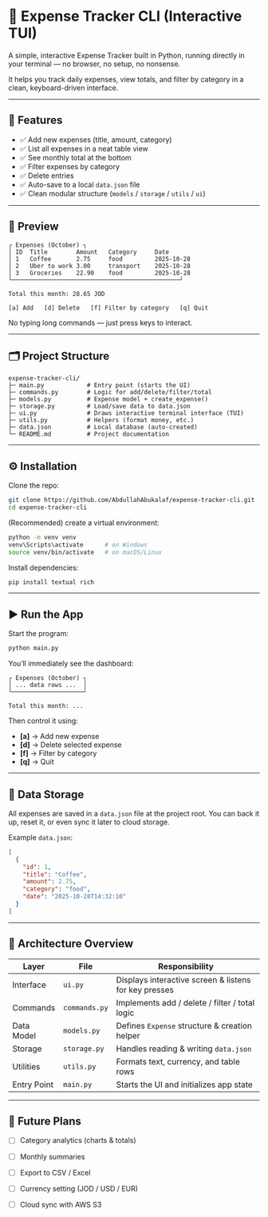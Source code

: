 # 🧾 Expense Tracker CLI (Interactive TUI)

A simple, interactive Expense Tracker built in Python, running directly in your terminal — no browser, no setup, no nonsense.

It helps you track daily expenses, view totals, and filter by category in a clean, keyboard-driven interface.

---

## 🚀 Features

* ✅ Add new expenses (title, amount, category)
* ✅ List all expenses in a neat table view
* ✅ See monthly total at the bottom
* ✅ Filter expenses by category
* ✅ Delete entries
* ✅ Auto-save to a local `data.json` file
* ✅ Clean modular structure (`models` / `storage` / `utils` / `ui`)

---

## 🌟 Preview

```text
┌ Expenses (October) ┐
│ ID  Title        Amount   Category     Date
│ 1   Coffee       2.75     food         2025-10-28
│ 2   Uber to work 3.00     transport    2025-10-28
│ 3   Groceries    22.90    food         2025-10-28
└───────────────────────────────────────────────┘

Total this month: 28.65 JOD

[a] Add   [d] Delete   [f] Filter by category   [q] Quit
```

No typing long commands — just press keys to interact.

---

## 🗂 Project Structure

```text
expense-tracker-cli/
├─ main.py            # Entry point (starts the UI)
├─ commands.py        # Logic for add/delete/filter/total
├─ models.py          # Expense model + create_expense()
├─ storage.py         # Load/save data to data.json
├─ ui.py              # Draws interactive terminal interface (TUI)
├─ utils.py           # Helpers (format money, etc.)
├─ data.json          # Local database (auto-created)
└─ README.md          # Project documentation
```

---

## ⚙️ Installation

Clone the repo:

```bash
git clone https://github.com/AbdullahAbukalaf/expense-tracker-cli.git
cd expense-tracker-cli
```

(Recommended) create a virtual environment:

```bash
python -m venv venv
venv\Scripts\activate      # on Windows
source venv/bin/activate   # on macOS/Linux
```

Install dependencies:

```bash
pip install textual rich
```

---

## ▶️ Run the App

Start the program:

```bash
python main.py
```

You’ll immediately see the dashboard:

```text
┌ Expenses (October) ┐
│ ... data rows ...  │
└────────────────────┘

Total this month: ...
```

Then control it using:

* **[a]** → Add new expense
* **[d]** → Delete selected expense
* **[f]** → Filter by category
* **[q]** → Quit

---

## 💾 Data Storage

All expenses are saved in a `data.json` file at the project root.
You can back it up, reset it, or even sync it later to cloud storage.

Example `data.json`:

```json
[
  {
    "id": 1,
    "title": "Coffee",
    "amount": 2.75,
    "category": "food",
    "date": "2025-10-28T14:32:10"
  }
]
```

---

## 🧱 Architecture Overview

| Layer       | File          | Responsibility                                        |
| ----------- | ------------- | ----------------------------------------------------- |
| Interface   | `ui.py`       | Displays interactive screen & listens for key presses |
| Commands    | `commands.py` | Implements add / delete / filter / total logic        |
| Data Model  | `models.py`   | Defines `Expense` structure & creation helper         |
| Storage     | `storage.py`  | Handles reading & writing `data.json`                 |
| Utilities   | `utils.py`    | Formats text, currency, and table rows                |
| Entry Point | `main.py`     | Starts the UI and initializes app state               |

---

## 🔮 Future Plans

* [ ] Category analytics (charts & totals)
* [ ] Monthly summaries
* [ ] Export to CSV / Excel
* [ ] Currency setting (JOD / USD / EUR)
* [ ] Cloud sync with AWS S3


